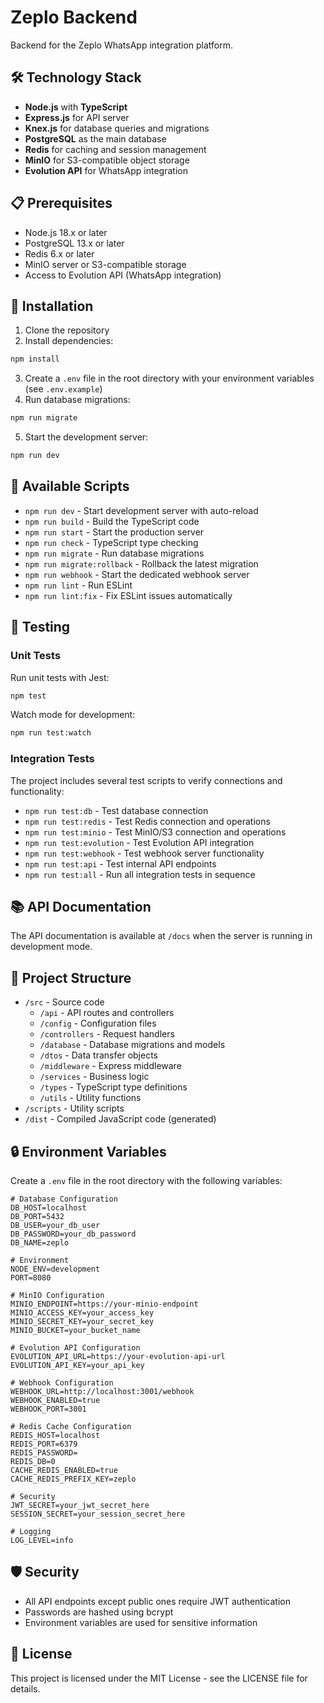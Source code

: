 # Zeplo Backend

Backend for the Zeplo WhatsApp integration platform.

## 🛠️ Technology Stack

- **Node.js** with **TypeScript**
- **Express.js** for API server
- **Knex.js** for database queries and migrations
- **PostgreSQL** as the main database
- **Redis** for caching and session management
- **MinIO** for S3-compatible object storage
- **Evolution API** for WhatsApp integration

## 📋 Prerequisites

- Node.js 18.x or later
- PostgreSQL 13.x or later
- Redis 6.x or later
- MinIO server or S3-compatible storage
- Access to Evolution API (WhatsApp integration)

## 🔧 Installation

1. Clone the repository
2. Install dependencies:

```bash
npm install
```

3. Create a `.env` file in the root directory with your environment variables (see `.env.example`)
4. Run database migrations:

```bash
npm run migrate
```

5. Start the development server:

```bash
npm run dev
```

## 🚀 Available Scripts

- `npm run dev` - Start development server with auto-reload
- `npm run build` - Build the TypeScript code
- `npm run start` - Start the production server
- `npm run check` - TypeScript type checking
- `npm run migrate` - Run database migrations
- `npm run migrate:rollback` - Rollback the latest migration
- `npm run webhook` - Start the dedicated webhook server
- `npm run lint` - Run ESLint
- `npm run lint:fix` - Fix ESLint issues automatically

## 🧪 Testing

### Unit Tests

Run unit tests with Jest:

```bash
npm test
```

Watch mode for development:

```bash
npm run test:watch
```

### Integration Tests

The project includes several test scripts to verify connections and functionality:

- `npm run test:db` - Test database connection
- `npm run test:redis` - Test Redis connection and operations
- `npm run test:minio` - Test MinIO/S3 connection and operations
- `npm run test:evolution` - Test Evolution API integration
- `npm run test:webhook` - Test webhook server functionality
- `npm run test:api` - Test internal API endpoints
- `npm run test:all` - Run all integration tests in sequence

## 📚 API Documentation

The API documentation is available at `/docs` when the server is running in development mode.

## 📁 Project Structure

- `/src` - Source code
  - `/api` - API routes and controllers
  - `/config` - Configuration files
  - `/controllers` - Request handlers
  - `/database` - Database migrations and models
  - `/dtos` - Data transfer objects
  - `/middleware` - Express middleware
  - `/services` - Business logic
  - `/types` - TypeScript type definitions
  - `/utils` - Utility functions
- `/scripts` - Utility scripts
- `/dist` - Compiled JavaScript code (generated)

## 🔒 Environment Variables

Create a `.env` file in the root directory with the following variables:

```
# Database Configuration
DB_HOST=localhost
DB_PORT=5432
DB_USER=your_db_user
DB_PASSWORD=your_db_password
DB_NAME=zeplo

# Environment
NODE_ENV=development
PORT=8080

# MinIO Configuration
MINIO_ENDPOINT=https://your-minio-endpoint
MINIO_ACCESS_KEY=your_access_key
MINIO_SECRET_KEY=your_secret_key
MINIO_BUCKET=your_bucket_name

# Evolution API Configuration
EVOLUTION_API_URL=https://your-evolution-api-url
EVOLUTION_API_KEY=your_api_key

# Webhook Configuration
WEBHOOK_URL=http://localhost:3001/webhook
WEBHOOK_ENABLED=true
WEBHOOK_PORT=3001

# Redis Cache Configuration
REDIS_HOST=localhost
REDIS_PORT=6379
REDIS_PASSWORD=
REDIS_DB=0
CACHE_REDIS_ENABLED=true
CACHE_REDIS_PREFIX_KEY=zeplo

# Security
JWT_SECRET=your_jwt_secret_here
SESSION_SECRET=your_session_secret_here

# Logging
LOG_LEVEL=info
```

## 🛡️ Security

- All API endpoints except public ones require JWT authentication
- Passwords are hashed using bcrypt
- Environment variables are used for sensitive information

## 📄 License

This project is licensed under the MIT License - see the LICENSE file for details. 